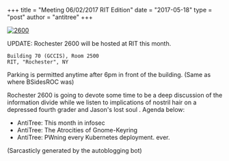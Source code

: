 +++
title =  "Meeting 06/02/2017 RIT Edition"
date = "2017-05-18"
type = "post"
author = "antitree"
+++

[![2600](/images/2600_rit.png)](images/2600_rit.png)

UPDATE: Rochester 2600 will be hosted at RIT this month. 

    Building 70 (GCCIS), Room 2500
    RIT, "Rochester", NY

Parking is permitted anytime after 6pm in front of the building. (Same as where BSidesROC was)

Rochester 2600 is going to devote some time to be a deep
discussion of the information divide while we listen to implications of
nostril hair on a depressed fourth grader and Jason's lost soul . Agenda
below:

* AntiTree: This month in infosec
* AntiTree: The Atrocities of Gnome-Keyring
* AntiTree: PWning every Kubernetes deployment. ever.

(Sarcasticly generated by the autoblogging bot)

